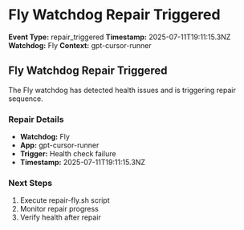 # Fly Watchdog Repair Triggered

**Event Type:** repair_triggered
**Timestamp:** 2025-07-11T19:11:15.3NZ
**Watchdog:** Fly
**Context:** gpt-cursor-runner


## Fly Watchdog Repair Triggered

The Fly watchdog has detected health issues and is triggering repair sequence.

### Repair Details
- **Watchdog:** Fly
- **App:** gpt-cursor-runner
- **Trigger:** Health check failure
- **Timestamp:** 2025-07-11T19:11:15.3NZ

### Next Steps
1. Execute repair-fly.sh script
2. Monitor repair progress
3. Verify health after repair


